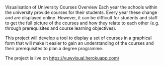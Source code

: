 Visualisation of University Courses
Overview
Each year the schools within the university provide courses for their students. Every year these change and are displayed online. However, it can be difficult for students and staff to get the full picture of the courses and how they relate to each other (e.g. through prerequisites and course learning objectives).

This project will develop a tool to display a set of courses in a graphical form that will make it easier to gain an understanding of the courses and their prerequisites to plan a degree programme.

The project is live on https://vuwvisual.herokuapp.com/
